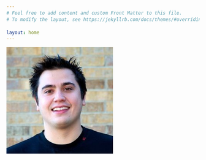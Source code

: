 ```yaml
---
# Feel free to add content and custom Front Matter to this file.
# To modify the layout, see https://jekyllrb.com/docs/themes/#overriding-theme-defaults

layout: home
---
```


![Kelly Ebler in front of a brick wall](/assets/img/kelly-ebler-brick-wall.jpg)
